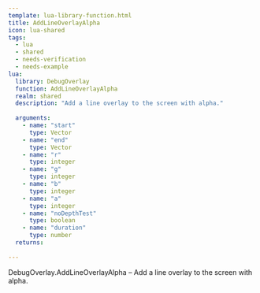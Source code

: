 ```yaml
---
template: lua-library-function.html
title: AddLineOverlayAlpha
icon: lua-shared
tags:
  - lua
  - shared
  - needs-verification
  - needs-example
lua:
  library: DebugOverlay
  function: AddLineOverlayAlpha
  realm: shared
  description: "Add a line overlay to the screen with alpha."
  
  arguments:
    - name: "start"
      type: Vector
    - name: "end"
      type: Vector
    - name: "r"
      type: integer
    - name: "g"
      type: integer
    - name: "b"
      type: integer
    - name: "a"
      type: integer
    - name: "noDepthTest"
      type: boolean
    - name: "duration"
      type: number
  returns:
    
---
```


<div class="lua__search__keywords">
DebugOverlay.AddLineOverlayAlpha &#x2013; Add a line overlay to the screen with alpha.
</div>
